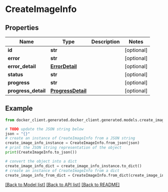 # CreateImageInfo


## Properties

Name | Type | Description | Notes
------------ | ------------- | ------------- | -------------
**id** | **str** |  | [optional] 
**error** | **str** |  | [optional] 
**error_detail** | [**ErrorDetail**](ErrorDetail.md) |  | [optional] 
**status** | **str** |  | [optional] 
**progress** | **str** |  | [optional] 
**progress_detail** | [**ProgressDetail**](ProgressDetail.md) |  | [optional] 

## Example

```python
from docker_client.generated.docker_client.generated.models.create_image_info import CreateImageInfo

# TODO update the JSON string below
json = "{}"
# create an instance of CreateImageInfo from a JSON string
create_image_info_instance = CreateImageInfo.from_json(json)
# print the JSON string representation of the object
print(CreateImageInfo.to_json())

# convert the object into a dict
create_image_info_dict = create_image_info_instance.to_dict()
# create an instance of CreateImageInfo from a dict
create_image_info_from_dict = CreateImageInfo.from_dict(create_image_info_dict)
```
[[Back to Model list]](../README.md#documentation-for-models) [[Back to API list]](../README.md#documentation-for-api-endpoints) [[Back to README]](../README.md)


